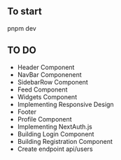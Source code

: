 ## To start

pnpm dev

## TO DO 

- Header Component 
- NavBar Componenent
- SidebarRow Component
- Feed Component
- Widgets Component
- Implementing Responsive Design
- Footer
- Profile Component
- Implementing NextAuth.js
- Building Login Component
- Building Registration Component
- Create endpoint api/users

